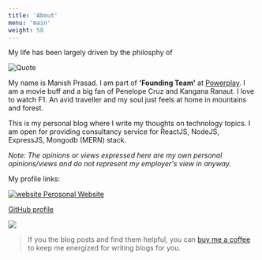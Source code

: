 ```yaml
---
title: 'About'
menu: 'main'
weight: 50
---
```


My life has been largely driven by the philosphy of

![Quote](https://res.cloudinary.com/dkiurfsjm/image/upload/v1725520524/bg-about_gicy7i.jpg)

My name is Manish Prasad. I am part of **'Founding Team'** at [Powerplay](https://www.getpowerplay.in). I am a movie buff and a big fan of Penelope Cruz and Kangana Ranaut. I love to watch F1. An avid traveller and my soul just feels at home in mountains and forest.

This is my personal blog where I write my thoughts on technology topics.
I am open for providing consultancy service for ReactJS, NodeJS, ExpressJS, Mongodb (MERN) stack.

*Note: The opinions or views expressed here are my own personal opinions/views and do not represent my employer's view in anyway.*

My profile links:

  [![website](/img/profile.jpg) Perosonal Website](https://manisuec.com) 

  [GitHub profile](https://github.com/manisuec)

[![](https://cdn-images-1.medium.com/max/1600/0*dMZ0BEHDv4MJYYGW.png)](https://www.buymeacoffee.com/manisuec)

> If you the blog posts and find them helpful, you can [buy me a coffee](https://www.buymeacoffee.com/manisuec) to keep me energized for writing blogs for you.